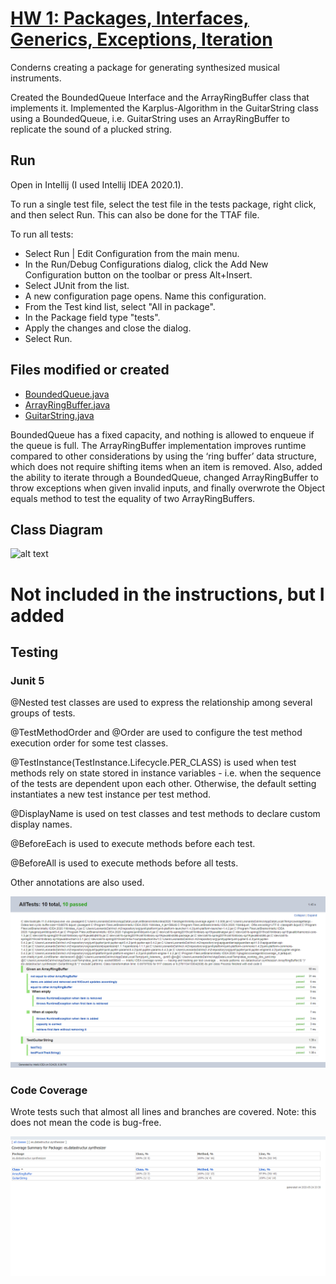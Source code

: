 # [HW 1: Packages, Interfaces, Generics, Exceptions, Iteration](https://sp19.datastructur.es/materials/hw/hw1/hw1)

Conderns creating a package for generating synthesized musical instruments. 

Created the BoundedQueue Interface and the ArrayRingBuffer class that implements it. Implemented the Karplus-Algorithm 
in the GuitarString class using a BoundedQueue, i.e. GuitarString uses an ArrayRingBuffer to replicate the sound of a plucked string. 

## Run
Open in Intellij (I used Intellij IDEA 2020.1). 

To run a single test file, select the test file in the tests package, right click, and then select Run. This can also 
be done for the TTAF file.

To run all tests: 
- Select Run | Edit Configuration from the main menu.
- In the Run/Debug Configurations dialog, click the Add New Configuration button on the toolbar or press Alt+Insert.
- Select JUnit from the list.
- A new configuration page opens. Name this configuration.
- From the Test kind list, select "All in package".
- In the Package field type "tests".
- Apply the changes and close the dialog.
- Select Run.

## Files modified or created
- [BoundedQueue.java](es.datastructur.synthesizer/BoundedQueue.java)
- [ArrayRingBuffer.java](es.datastructur.synthesizer/ArrayRingBuffer.java)
- [GuitarString.java](es.datastructur.synthesizer/GuitarString.java)

BoundedQueue has a fixed capacity, and nothing is allowed to enqueue if the queue is full.
The ArrayRingBuffer implementation improves runtime compared to other considerations by
 using the ‘ring buffer’ data structure, which does not require shifting items when an item is removed.
Also, added the ability to iterate through a BoundedQueue, changed ArrayRingBuffer to throw exceptions
 when given invalid inputs, and finally overwrote the Object equals method to test the equality of two ArrayRingBuffers.
 
## Class Diagram

![alt text](class-diagrams/class-diagrams.png "class diagram")

# Not included in the instructions, but I added

## Testing

### Junit 5
@Nested test classes are used to express the relationship among several groups of tests.

@TestMethodOrder and @Order are used to configure the test method execution order for some test classes.

@TestInstance(TestInstance.Lifecycle.PER_CLASS) is used when test methods rely on state stored in instance variables - i.e. when the sequence of the tests are dependent upon each other. Otherwise, the default setting instantiates a new test instance per test method.

@DisplayName is used on test classes and test methods to declare custom display names.

@BeforeEach is used to execute methods before each test.

@BeforeAll is used to execute methods before all tests.

Other annotations are also used.

![alt text](test-reports/junit5.png "junit5")

### Code Coverage
Wrote tests such that almost all lines and branches are covered. Note: this does not mean the code is bug-free.

![alt text](test-reports/coverage.png "coverage")
